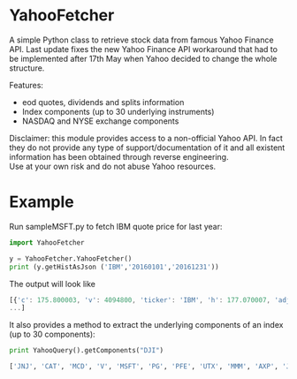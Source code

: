 YahooFetcher
===============

A simple Python class to retrieve stock data from famous Yahoo Finance API.
Last update fixes the new Yahoo Finance API workaround that had to be implemented after 17th May when Yahoo decided to change the whole structure.

Features:
  * eod quotes, dividends and splits information
  * Index components (up to 30 underlying instruments)
  * NASDAQ and NYSE exchange components


Disclaimer:
this module provides access to a non-official Yahoo API. In fact they do not provide any type of support/documentation
of it and all existent information has been obtained through reverse engineering. <br>
Use at your own risk and do not abuse Yahoo resources.

Example
=======
Run sampleMSFT.py to fetch IBM quote price for last year:
```python
import YahooFetcher

y = YahooFetcher.YahooFetcher()
print (y.getHistAsJson ('IBM','20160101','20161231'))
```
The output will look like
```javascript
[{'c': 175.800003, 'v': 4094800, 'ticker': 'IBM', 'h': 177.070007, 'adjc': 175.800003, 'l': 174.580002, 'date': '2017-01-30', 'o': 176.979996},
...]
```

It also provides a method to extract the underlying components of an index (up to 30 components):
```python
print YahooQuery().getComponents("DJI")

['JNJ', 'CAT', 'MCD', 'V', 'MSFT', 'PG', 'PFE', 'UTX', 'MMM', 'AXP', 'JPM', 'VZ', 'INTC', 'BA', 'GE', 'HD', 'GS', 'DIS', 'IBM', 'AAPL', 'UNH', 'XOM', 'WMT', 'KO', 'TRV', 'DD', 'NKE', 'MRK', 'CSCO', 'CVX']
```
